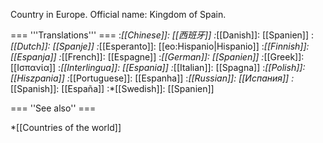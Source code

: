 Country in Europe. Official name: Kingdom of Spain.

=== '''Translations''' ===
:*[[Chinese]]: [[西班牙]]
:*[[Danish]]: [[Spanien]]
:*[[Dutch]]: [[Spanje]]
:*[[Esperanto]]: [[eo:Hispanio|Hispanio]]
:*[[Finnish]]: [[Espanja]]
:*[[French]]: [[Espagne]]
:*[[German]]: [[Spanien]]
:*[[Greek]]: [[Ισπανία]]
:*[[Interlingua]]: [[Espania]]
:*[[Italian]]: [[Spagna]]
:*[[Polish]]: [[Hiszpania]]
:*[[Portuguese]]: [[Espanha]]
:*[[Russian]]: [[Испания]]
:*[[Spanish]]: [[España]]
:*[[Swedish]]: [[Spanien]]

=== ''See also'' ===

*[[Countries of the world]]